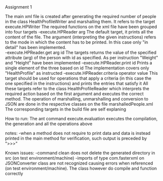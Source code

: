 Assignment 1

The main xml file is created after generating the required number of people in the class HealthProfileWriter
and marshalling them. It refers to the target execute.HPWriter
The required functions on the xml file have been grouped into four targets
-execute.HPReader arg
	The default target, it prints all the content of the file.
	The argument (interpreting the given instructions) refers to the mode in which the content has to be printed.
	In this case only "in detail" has been implemented.  
-execute.HPReader.get arg id
	The targets returns the value of the specified attribute (arg) of the person with id as specified.
	As per instruction "Weight" and "Height" have been implemented
-execute.HPReader.print id
	Prints a single element of the three based on id
	The implementation covers only "HealthProfile" as instructed
-execute.HPReader.criteria operator value
	This target should be used for operations that apply a criteria (in this case the one specified in the instructions) 
	and prints the entries that satisfy it
All these targets refer to the class HealthProfileReader which interprets the required action based on the first argument
and executes the correct method.
The operation of marshalling, unmarshalling and conversion to JSON are done in the respective classes on the file marshalledPeople.xml
The corresponding targets in the build file are self explaning

How to run:
The ant command execute.evaluation executes the compilation, the generation and all the operations above

notes:
-when a method does not require to print data and data is instead printed in the main method for verification,
	such output is preceded by ">>>" 

Known issues:
-command clean does not delete the generated directory in src (on test environment/machine)
-imports of type com.fasterxml on JSONConverter class are not recognized causing errors when referenced (on test environment/machine).
	The class however do compile and function correctly 